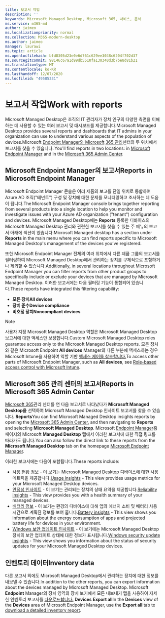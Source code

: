 ```yaml
---
title: 보고서 작업
description: ''
keywords: Microsoft Managed Desktop, Microsoft 365, 서비스, 문서
ms.service: m365-md
author: jaimeo
ms.localizationpriority: normal
ms.collection: M365-modern-desktop
ms.author: jaimeo
manager: laurawi
ms.topic: article
ms.openlocfilehash: bfd8305d23e0e6d761c629ee3048c6204f702d37
ms.sourcegitcommit: 98146c67a1d99db5510fa130340d3b7be8d81b21
ms.translationtype: MT
ms.contentlocale: ko-KR
ms.lasthandoff: 12/07/2020
ms.locfileid: "49585331"
---
```

# <a name="work-with-reports"></a><span data-ttu-id="af9d4-103">보고서 작업</span><span class="sxs-lookup"><span data-stu-id="af9d4-103">Work with reports</span></span>

<span data-ttu-id="af9d4-104">Microsoft Managed Desktop은 조직의 IT 관리자가 장치 인구의 다양한 측면을 이해하는 데 사용할 수 있는 여러 보고서 및 대시보드를 제공합니다.</span><span class="sxs-lookup"><span data-stu-id="af9d4-104">Microsoft Managed Desktop provides several reports and dashboards that IT admins in your organization can use to understand various aspects of the population of devices.</span></span><span data-ttu-id="af9d4-105">Microsoft [Endpoint Manager와 Microsoft](https://endpoint.microsoft.com) [365 관리](https://admin.microsoft.com/adminportal/home?previewoff=false#/microsoftmanageddesktop)센터의 두 위치에서 보고서를 찾을 수 있습니다.</span><span class="sxs-lookup"><span data-stu-id="af9d4-105"> You'll find reports in two locations: in [Microsoft Endpoint Manager](https://endpoint.microsoft.com) and in the [Microsoft 365 Admin Center](https://admin.microsoft.com/adminportal/home?previewoff=false#/microsoftmanageddesktop).</span></span> 

## <a name="reports-in-microsoft-endpoint-manager"></a><span data-ttu-id="af9d4-106">Microsoft Endpoint Manager의 보고서</span><span class="sxs-lookup"><span data-stu-id="af9d4-106">Reports in Microsoft Endpoint Manager</span></span>

<span data-ttu-id="af9d4-107">Microsoft Endpoint Manager 콘솔은 여러 제품의 보고를 단일 위치로 통합하여 Azure AD 조직("테넌트") 구성 및 장치에 대한 문제를 모니터링하고 조사하는 데 도움이 됩니다.</span><span class="sxs-lookup"><span data-stu-id="af9d4-107">The Microsoft Endpoint Manager console brings together reporting from several products into a single location to help you monitor and investigate issues with your Azure AD organization ("tenant") configuration and devices.</span></span> <span data-ttu-id="af9d4-108">Microsoft Managed Desktop에는 **Reports** 등록한 디바이스의 Microsoft Managed Desktop 관리와 관련한 보고서를 찾을 수 있는 주 메뉴의 보고서 아래에 섹션이 있습니다.</span><span class="sxs-lookup"><span data-stu-id="af9d4-108">Microsoft Managed desktop has a section under **Reports** in the main menu where you can find reports specific to Microsoft Managed Desktop's management of the devices you’ve registered.</span></span>

<span data-ttu-id="af9d4-109">또한 Microsoft Endpoint Manager 전체의 여러 위치에서 다른 제품 그룹의 보고서를 필터링하여 Microsoft Managed Desktop에서 관리하는 장치를 구체적으로 포함하거나 제외할 수 있습니다.</span><span class="sxs-lookup"><span data-stu-id="af9d4-109">Additionally, in several locations throughout Microsoft Endpoint Manager you can filter reports from other product groups to specifically include or exclude your devices that are managed by Microsoft Managed Desktop.</span></span> <span data-ttu-id="af9d4-110">이러한 보고서에는 다음 필터링 기능이 통합되어 있습니다.</span><span class="sxs-lookup"><span data-stu-id="af9d4-110">These reports have integrated this filtering capability:</span></span>

- <span data-ttu-id="af9d4-111">**모든 장치**</span><span class="sxs-lookup"><span data-stu-id="af9d4-111">**All devices**</span></span>
- <span data-ttu-id="af9d4-112">**장치 준수**</span><span class="sxs-lookup"><span data-stu-id="af9d4-112">**Device compliance**</span></span>
- <span data-ttu-id="af9d4-113">**비호정 장치**</span><span class="sxs-lookup"><span data-stu-id="af9d4-113">**Noncompliant devices**</span></span>

> [!NOTE]
> <span data-ttu-id="af9d4-114">사용자 지정 Microsoft Managed Desktop 역할은 Microsoft Managed Desktop 보고서에 대한 액세스만 보장합니다.</span><span class="sxs-lookup"><span data-stu-id="af9d4-114">Custom Microsoft Managed Desktop roles guarantee access only to the Microsoft Managed Desktop reports.</span></span> <span data-ttu-id="af9d4-115">모든 장치와 같은 Microsoft Endpoint **All devices** Manager의 다른 부분에 액세스하는 경우 Microsoft Intune을 사용하여 역할 기반 [액세스 제어를 참조합니다.](https://docs.microsoft.com/mem/intune/fundamentals/role-based-access-control)</span><span class="sxs-lookup"><span data-stu-id="af9d4-115">To access other parts of Microsoft Endpoint Manager, such as **All devices**, see [Role-based access control with Microsoft Intune](https://docs.microsoft.com/mem/intune/fundamentals/role-based-access-control).</span></span> 

## <a name="reports-in-microsoft-365-admin-center"></a><span data-ttu-id="af9d4-116">Microsoft 365 관리 센터의 보고서</span><span class="sxs-lookup"><span data-stu-id="af9d4-116">Reports in Microsoft 365 Admin Center</span></span>

<span data-ttu-id="af9d4-117">[Microsoft 365](https://admin.microsoft.com/adminportal/home?previewoff=false#/microsoftmanageddesktop)관리 센터를 연 다음 보고서로 나타났다가 **Microsoft Managed Desktop을** 선택하여 Microsoft Managed Desktop 인사이트 보고서를 찾을 수 있습니다. **Reports**</span><span class="sxs-lookup"><span data-stu-id="af9d4-117">You can find Microsoft Managed Desktop insights reports by opening the [Microsoft 365 Admin Center](https://admin.microsoft.com/adminportal/home?previewoff=false#/microsoftmanageddesktop), and then navigating to **Reports** and selecting **Microsoft Managed Desktop**.</span></span> <span data-ttu-id="af9d4-118">Microsoft [Endpoint Manager](https://endpoint.microsoft.com)홈페이지의 Microsoft **Managed Desktop** 탭에서 이러한 보고서에 대한 직접 링크를 따라가도 됩니다.</span><span class="sxs-lookup"><span data-stu-id="af9d4-118">You can also follow the direct link to these reports from the **Microsoft Managed Desktop** tab on the homepage [Microsoft Endpoint Manager](https://endpoint.microsoft.com).</span></span> 

<span data-ttu-id="af9d4-119">이러한 보고서에는 다음이 포함됩니다.</span><span class="sxs-lookup"><span data-stu-id="af9d4-119">These reports include:</span></span> 

- <span data-ttu-id="af9d4-120">[사용 현황 정보](usage-insights.md) - 이 보기는 Microsoft Managed Desktop 디바이스에 대한 사용 메트릭을 제공합니다.</span><span class="sxs-lookup"><span data-stu-id="af9d4-120">[Usage insights](usage-insights.md) - This view provides usage metrics for your Microsoft Managed Desktop devices.</span></span>
- <span data-ttu-id="af9d4-121">[안정성 인사이트](reliability-insights.md) - 이 보기는 관리되는 장치의 상태 요약을 제공합니다.</span><span class="sxs-lookup"><span data-stu-id="af9d4-121">[Reliability insights](reliability-insights.md) - This view provides you with a health summary of your managed devices.</span></span>
- <span data-ttu-id="af9d4-122">[배터리 정보](battery-insights.md) - 이 보기는 환경의 디바이스에 대해 앱의 에너지 소비 및 배터리 사용 시간으로 계획된 정보를 보여 줍니다.</span><span class="sxs-lookup"><span data-stu-id="af9d4-122">[Battery insights](battery-insights.md) - This view shows you information about the energy consumption of apps and projected battery life for devices in your environment.</span></span>
- <span data-ttu-id="af9d4-123">[Windows 보안 업데이트 인사이트](security-update-insights.md) - 이 보기에는 Microsoft Managed Desktop 장치의 보안 업데이트 상태에 대한 정보가 표시됩니다.</span><span class="sxs-lookup"><span data-stu-id="af9d4-123">[Windows security update insights](security-update-insights.md) - This view shows you information about the status of security updates for your Microsoft Managed Desktop devices.</span></span>

 ## <a name="inventory-data"></a><span data-ttu-id="af9d4-124">인벤토리 데이터</span><span class="sxs-lookup"><span data-stu-id="af9d4-124">Inventory data</span></span>

<span data-ttu-id="af9d4-125">다른 보고서 외에도 Microsoft Managed Desktop에서 관리하는 장치에 대한 정보를 내보낼 수 있습니다.</span><span class="sxs-lookup"><span data-stu-id="af9d4-125">In addition to the other reports, you can export information about the devices managed by Microsoft Managed Desktop.</span></span> <span data-ttu-id="af9d4-126">Microsoft **Endpoint** Manager의 장치 영역의 장치 보기에서 모든 내보내기 탭을 사용하여 자세한 인벤토리 보고서를 [다운로드합니다.](device-inventory-report.md) **Devices** **Export all**</span><span class="sxs-lookup"><span data-stu-id="af9d4-126">In the **Devices** view of the **Devices** area of Microsoft Endpoint Manager, use the **Export all** tab to [download a detailed inventory report](device-inventory-report.md).</span></span>